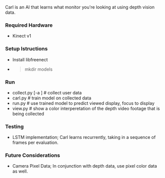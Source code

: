 Carl is an AI that learns what monitor you're looking at using depth vision data.

### Required Hardware
- Kinect v1

### Setup Istructions
- Install libfreenect
- > mkdir models

### Run
- collect.py [-a <collection-name>] # collect user data
- carl.py # train model on collected data
- run.py # use trained model to predict viewed display, focus to display
- view.py # show a color interperetation of the depth video footage that is being collected 

### Testing
- LSTM implementation; Carl learns recurrently, taking in a sequence of frames per evaluation.

### Future Considerations
- Camera Pixel Data; In conjunction with depth data, use pixel color data as well.
